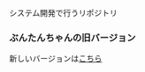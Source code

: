 システム開発で行うリポジトリ


### ぶんたんちゃんの旧バージョン
新しいバージョンは[こちら](https://github.com/ganbariya-ecc/buntanchan_Renew_web)


